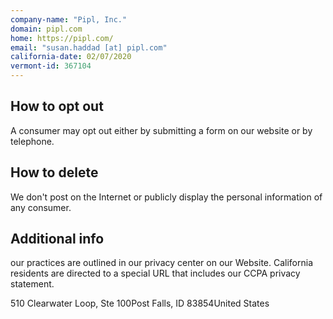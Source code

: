 ```yaml
---
company-name: "Pipl, Inc."
domain: pipl.com
home: https://pipl.com/
email: "susan.haddad [at] pipl.com"
california-date: 02/07/2020
vermont-id: 367104
---
```

## How to opt out


A consumer may opt out either by submitting a form on our website or by telephone.

## How to delete


We don't post on the Internet or publicly display the personal information of any consumer.

## Additional info


our practices are outlined in our privacy center on our Website. California residents are directed to a special URL that includes our CCPA privacy statement.

510 Clearwater Loop, Ste 100Post Falls, ID 83854United States














